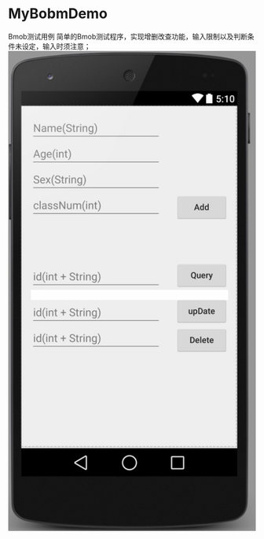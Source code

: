 # MyBobmDemo
Bmob测试用例
简单的Bmob测试程序，实现增删改查功能，输入限制以及判断条件未设定，输入时须注意；
![image](app/src/main/res/drawable/sample.jpg)
